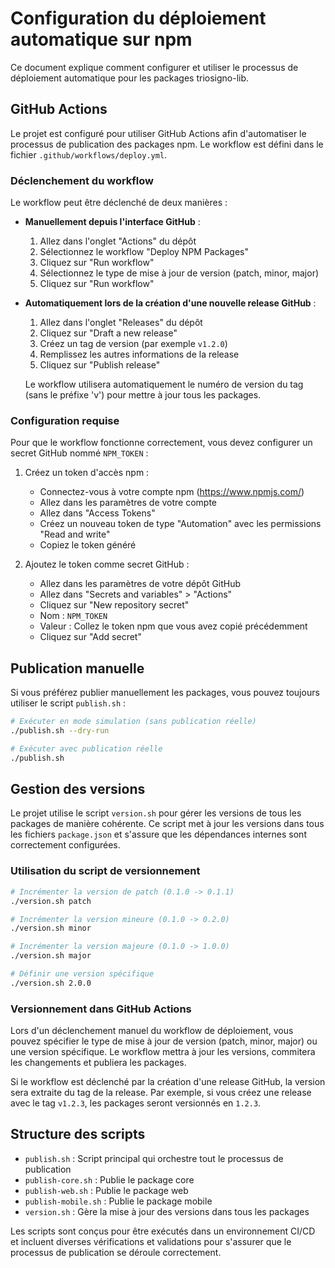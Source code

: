 # Configuration du déploiement automatique sur npm

Ce document explique comment configurer et utiliser le processus de déploiement automatique pour les packages triosigno-lib.

## GitHub Actions

Le projet est configuré pour utiliser GitHub Actions afin d'automatiser le processus de publication des packages npm. Le workflow est défini dans le fichier `.github/workflows/deploy.yml`.

### Déclenchement du workflow

Le workflow peut être déclenché de deux manières :

- **Manuellement depuis l'interface GitHub** :
  1. Allez dans l'onglet "Actions" du dépôt
  2. Sélectionnez le workflow "Deploy NPM Packages"
  3. Cliquez sur "Run workflow"
  4. Sélectionnez le type de mise à jour de version (patch, minor, major)
  5. Cliquez sur "Run workflow"

- **Automatiquement lors de la création d'une nouvelle release GitHub** :
  1. Allez dans l'onglet "Releases" du dépôt
  2. Cliquez sur "Draft a new release"
  3. Créez un tag de version (par exemple `v1.2.0`)
  4. Remplissez les autres informations de la release
  5. Cliquez sur "Publish release"

  Le workflow utilisera automatiquement le numéro de version du tag (sans le préfixe 'v') pour mettre à jour tous les packages.

### Configuration requise

Pour que le workflow fonctionne correctement, vous devez configurer un secret GitHub nommé `NPM_TOKEN` :

1. Créez un token d'accès npm :
   - Connectez-vous à votre compte npm (https://www.npmjs.com/)
   - Allez dans les paramètres de votre compte
   - Allez dans "Access Tokens"
   - Créez un nouveau token de type "Automation" avec les permissions "Read and write"
   - Copiez le token généré

2. Ajoutez le token comme secret GitHub :
   - Allez dans les paramètres de votre dépôt GitHub
   - Allez dans "Secrets and variables" > "Actions"
   - Cliquez sur "New repository secret"
   - Nom : `NPM_TOKEN`
   - Valeur : Collez le token npm que vous avez copié précédemment
   - Cliquez sur "Add secret"

## Publication manuelle

Si vous préférez publier manuellement les packages, vous pouvez toujours utiliser le script `publish.sh` :

```bash
# Exécuter en mode simulation (sans publication réelle)
./publish.sh --dry-run

# Exécuter avec publication réelle
./publish.sh
```

## Gestion des versions

Le projet utilise le script `version.sh` pour gérer les versions de tous les packages de manière cohérente. Ce script met à jour les versions dans tous les fichiers `package.json` et s'assure que les dépendances internes sont correctement configurées.

### Utilisation du script de versionnement

```bash
# Incrémenter la version de patch (0.1.0 -> 0.1.1)
./version.sh patch

# Incrémenter la version mineure (0.1.0 -> 0.2.0)
./version.sh minor

# Incrémenter la version majeure (0.1.0 -> 1.0.0)
./version.sh major

# Définir une version spécifique
./version.sh 2.0.0
```

### Versionnement dans GitHub Actions

Lors d'un déclenchement manuel du workflow de déploiement, vous pouvez spécifier le type de mise à jour de version (patch, minor, major) ou une version spécifique. Le workflow mettra à jour les versions, commitera les changements et publiera les packages.

Si le workflow est déclenché par la création d'une release GitHub, la version sera extraite du tag de la release. Par exemple, si vous créez une release avec le tag `v1.2.3`, les packages seront versionnés en `1.2.3`.

## Structure des scripts

- `publish.sh` : Script principal qui orchestre tout le processus de publication
- `publish-core.sh` : Publie le package core
- `publish-web.sh` : Publie le package web
- `publish-mobile.sh` : Publie le package mobile
- `version.sh` : Gère la mise à jour des versions dans tous les packages

Les scripts sont conçus pour être exécutés dans un environnement CI/CD et incluent diverses vérifications et validations pour s'assurer que le processus de publication se déroule correctement.
